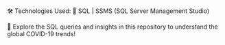 🛠 Technologies Used:
🔹 SQL | SSMS (SQL Server Management Studio)

📌 Explore the SQL queries and insights in this repository to understand the global COVID-19 trends!


